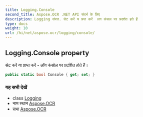 ```yaml
---
title: Logging.Console
second_title: Aspose.OCR .NET API संदर्भ के लिए
description: Logging संपत्त. सेट करें य प्रप्त करें  लग कंसल पर प्रदर्शत हते हैं
type: docs
weight: 10
url: /hi/net/aspose.ocr/logging/console/
---
```

## Logging.Console property

सेट करें या प्राप्त करें - लॉग कंसोल पर प्रदर्शित होते हैं।

```csharp
public static bool Console { get; set; }
```

### यह सभी देखें

* class [Logging](../)
* नाम स्थान [Aspose.OCR](../../logging/)
* सभा [Aspose.OCR](../../../)


